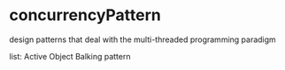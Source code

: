 # concurrencyPattern
design patterns that deal with the multi-threaded programming paradigm



list:
Active Object
Balking pattern



